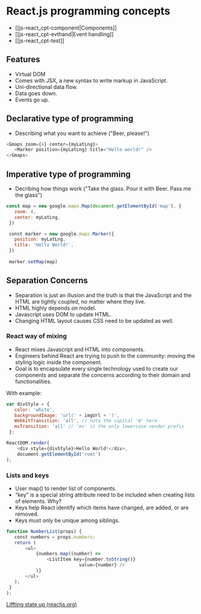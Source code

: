 # React.js programming concepts

- [[js-react_cpt-component|Components]]
- [[js-react_cpt-evthand|Event handling]]
- [[js-react_cpt-test]]
## Features

-   Virtual DOM
-   Comes with JSX, a new syntax to write markup in JavaScript.
-   Uni-directional data flow.
-   Data goes down.
-   Events go up.

## Declarative type of programming

- Describing what you want to achieve ("Beer, please!")

```javascript
<Gmaps zoom={4} center={myLatLng}>
   <Marker position={myLatLng} title="Hello world!" />
</Gmaps>
```

## Imperative type of programming

- Decribing how things work ("Take the glass. Pour it with Beer. Pass me the glass")

```javascript
const map = new google.maps.Map(document.getElementById('map'), {
   zoom: 4,
   center: myLatLng,
 })

 const marker = new google.maps.Marker({
   position: myLatLng,
   title: 'Hello World!',
 })
  
 marker.setMap(map)
```

## Separation Concerns

- Separation is just an illusion and the truth is that the JavaScript and the HTML are tightly coupled, no matter where they live.
- HTML highly depends on model.
- Javascript uses DOM to update HTML.
- Changing HTML layout causes CSS need to be updated as well.

### React way of mixing

- React mixes Javascript and HTML into components.
- Engineers behind React are trying to push to the community: moving the styling logic inside the component.
- Goal is to encapsulate every single technology used to create our components and separate the concerns according to their domain and functionalities.

With example:

```javascript
var divStyle = {
   color: 'white',
   backgroundImage: 'url(' + imgUrl + ')',
   WebkitTransition: 'all', // note the capital 'W' here
   msTransition: 'all' // 'ms' is the only lowercase vendor prefix
 };

ReactDOM.render(
    <div style={divStyle}>Hello World!</div>,
    document.getElementById('root')
);
```


### Lists and keys

-   User map() to render list of components.
-   “key” is a special string attribute need to be included when creating lists of elements. Why?
-   Keys help React identify which items have changed, are added, or are removed.
-   Keys must only be unique among siblings.


```javascript
function NumberList(props) {
   const numbers = props.numbers;
   return (
       <ul>
           {numbers.map((number) =>
               <ListItem key={number.toString()}
                           value={number} />
           )}
       </ul>
   );
 }
);
```



[Liffting state up (reactjs.org)](https://reactjs.org/docs/lifting-state-up.html)

